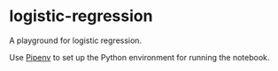# logistic-regression

A playground for logistic regression.

Use [Pipenv](https://pipenv.pypa.io/en/latest/#) to set up the Python environment for running the notebook.
